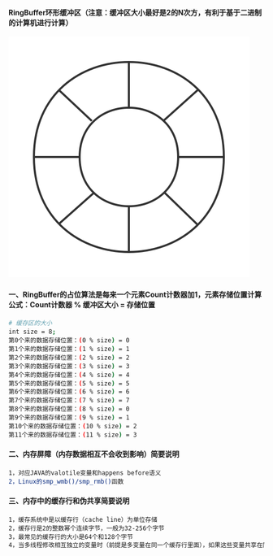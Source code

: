 #### RingBuffer环形缓冲区（注意：缓冲区大小最好是2的N次方，有利于基于二进制的计算机进行计算）
![object](https://github.com/firechiang/mq-test/blob/master/disruptor/image/ring.svg)
#### 一、RingBuffer的占位算法是每来一个元素Count计数器加1，元素存储位置计算公式：Count计数器 % 缓冲区大小 = 存储位置
```bash
# 缓存区的大小
int size = 8;
第0个来的数据存储位置：(0 % size) = 0
第1个来的数据存储位置：(1 % size) = 1
第2个来的数据存储位置：(2 % size) = 2
第3个来的数据存储位置：(3 % size) = 3
第4个来的数据存储位置：(4 % size) = 4
第5个来的数据存储位置：(5 % size) = 5
第6个来的数据存储位置：(6 % size) = 6
第7个来的数据存储位置：(7 % size) = 7
第8个来的数据存储位置：(8 % size) = 0
第9个来的数据存储位置：(9 % size) = 1
第10个来的数据存储位置：(10 % size) = 2
第11个来的数据存储位置：(11 % size) = 3
```
#### 二、内存屏障（内存数据相互不会收到影响）简要说明
```bash
1，对应JAVA的valotile变量和happens before语义
2，Linux的smp_wmb()/smp_rmb()函数
```
#### 三、内存中的缓存行和伪共享简要说明
```bash
1，缓存系统中是以缓存行（cache line）为单位存储
2，缓存行是2的整数幂个连续字节，一般为32-256个字节
3，最常见的缓存行的大小是64个和128个字节
4，当多线程修改相互独立的变量时（前提是多变量在同一个缓存行里面），如果这些变量共享在同一个缓存行，就会无意中影响彼此的性能，这个就是伪共享
```
